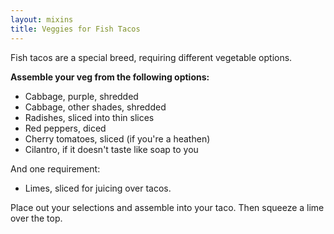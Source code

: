 ```yaml
---
layout: mixins
title: Veggies for Fish Tacos
---
```


Fish tacos are a special breed, requiring different vegetable options.

__Assemble your veg from the following options:__

* Cabbage, purple, shredded
* Cabbage, other shades, shredded
* Radishes, sliced into thin slices
* Red peppers, diced
* Cherry tomatoes, sliced (if you're a heathen)
* Cilantro, if it doesn't taste like soap to you

And one requirement:
* Limes, sliced for juicing over tacos.

Place out your selections and assemble into your taco. Then squeeze a lime over the top.
